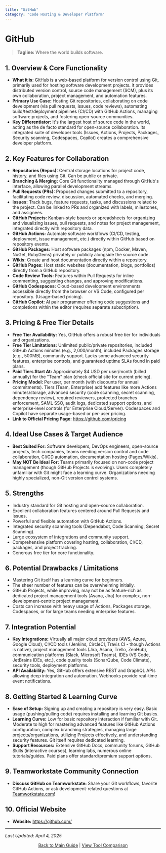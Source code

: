 ```yaml
---
title: "GitHub"
category: "Code Hosting & Developer Platform"
---
```


# GitHub

> **Tagline:** Where the world builds software.

## 1. Overview & Core Functionality

*   **What it is:** GitHub is a web-based platform for version control using Git, primarily used for hosting software development projects. It provides distributed version control, source code management (SCM), plus its own collaboration, project management, and automation features.
*   **Primary Use Case:** Hosting Git repositories, collaborating on code development (via pull requests, issues, code reviews), automating build/test/deployment pipelines (CI/CD) with GitHub Actions, managing software projects, and fostering open-source communities.
*   **Key Differentiator:** It's the largest host of source code in the world, acting as the de facto standard for open-source collaboration. Its integrated suite of developer tools (Issues, Actions, Projects, Packages, Security scanning, Codespaces, Copilot) creates a comprehensive developer platform.

## 2. Key Features for Collaboration

*   **Repositories (Repos):** Central storage locations for project code, history, and files using Git. Can be public or private.
*   **Branching & Merging:** Core Git functionality managed through GitHub's interface, allowing parallel development streams.
*   **Pull Requests (PRs):** Proposed changes submitted to a repository, facilitating code review, discussion, automated checks, and merging.
*   **Issues:** Track bugs, feature requests, tasks, and discussions related to the project. Can be linked to PRs and organized with labels, milestones, and assignees.
*   **GitHub Projects:** Kanban-style boards or spreadsheets for organizing and visualizing issues, pull requests, and notes for project management, integrated directly with repository data.
*   **GitHub Actions:** Automate software workflows (CI/CD, testing, deployment, issue management, etc.) directly within GitHub based on repository events.
*   **GitHub Packages:** Host software packages (npm, Docker, Maven, NuGet, RubyGems) privately or publicly alongside the source code.
*   **Wikis:** Create and host documentation directly within a repository.
*   **GitHub Pages:** Host static websites (documentation, blogs, portfolios) directly from a GitHub repository.
*   **Code Review Tools:** Features within Pull Requests for inline commenting, suggesting changes, and approving modifications.
*   **GitHub Codespaces:** Cloud-based development environments accessible directly from the browser or VS Code, configured per repository. (Usage-based pricing).
*   **GitHub Copilot:** AI pair programmer offering code suggestions and completions within the editor (requires separate subscription).

## 3. Pricing & Free Tier Details

*   **Free Tier Availability:** Yes, GitHub offers a robust free tier for individuals and organizations.
*   **Free Tier Limitations:** Unlimited public/private repositories, included GitHub Actions minutes (e.g., 2,000/month), included Packages storage (e.g., 500MB), community support. Lacks some advanced security features, enterprise controls, and guaranteed uptime SLAs found in paid plans.
*   **Paid Tiers Start At:** Approximately $4 USD per user/month (billed annually) for the "Team" plan (check official site for current pricing).
*   **Pricing Model:** Per user, per month (with discounts for annual commitments). Tiers (Team, Enterprise) add features like more Actions minutes/storage, advanced security (code scanning, secret scanning, dependency review), required reviewers, protected branches enforcement, SAML SSO, audit logs, dedicated support options, and enterprise-level controls (for Enterprise Cloud/Server). Codespaces and Copilot have separate usage-based or per-user pricing.
*   **Link to Official Pricing Page:** https://github.com/pricing

## 4. Ideal Use Cases & Target Audience

*   **Best Suited For:** Software developers, DevOps engineers, open-source projects, tech companies, teams needing version control and code collaboration, CI/CD automation, documentation hosting (Pages/Wikis).
*   **May NOT Be Ideal For:** Teams primarily focused on non-code project management (though GitHub Projects is evolving). Users completely unfamiliar with Git might face a learning curve. Organizations needing highly specialized, non-Git version control systems.

## 5. Strengths

*   Industry standard for Git hosting and open-source collaboration.
*   Excellent collaboration features centered around Pull Requests and Issues.
*   Powerful and flexible automation with GitHub Actions.
*   Integrated security scanning tools (Dependabot, Code Scanning, Secret Scanning).
*   Large ecosystem of integrations and community support.
*   Comprehensive platform covering hosting, collaboration, CI/CD, packages, and project tracking.
*   Generous free tier for core functionality.

## 6. Potential Drawbacks / Limitations

*   Mastering Git itself has a learning curve for beginners.
*   The sheer number of features can be overwhelming initially.
*   GitHub Projects, while improving, may not be as feature-rich as dedicated project management tools (Asana, Jira) for complex, non-development-centric project management.
*   Costs can increase with heavy usage of Actions, Packages storage, Codespaces, or for large teams needing enterprise features.

## 7. Integration Potential

*   **Key Integrations:** Virtually all major cloud providers (AWS, Azure, Google Cloud), CI/CD tools (Jenkins, CircleCI, Travis CI - though Actions is native), project management tools (Jira, Asana, Trello, ZenHub), communication platforms (Slack, Microsoft Teams), IDEs (VS Code, JetBrains IDEs, etc.), code quality tools (SonarQube, Code Climate), security tools, deployment platforms.
*   **API Availability:** Yes, GitHub offers extensive REST and GraphQL APIs allowing deep integration and automation. Webhooks provide real-time event notifications.

## 8. Getting Started & Learning Curve

*   **Ease of Setup:** Signing up and creating a repository is very easy. Basic usage (pushing/pulling code) requires installing and learning Git basics.
*   **Learning Curve:** Low for basic repository interaction if familiar with Git. Moderate to high for mastering advanced features like GitHub Actions configuration, complex branching strategies, managing large projects/organizations, utilizing Projects effectively, and understanding security features. Git itself requires dedicated learning.
*   **Support Resources:** Extensive GitHub Docs, community forums, GitHub Skills (interactive courses), learning labs, numerous online tutorials/guides. Paid plans offer standard/premium support options.

## 9. Teamworkstate Community Connection

*   **Discuss GitHub on Teamworkstate:** Share your Git workflows, favorite GitHub Actions, or ask development-related questions at [Teamworkstate.com](https://teamworkstate.com/)!

## 10. Official Website

*   **Website:** https://github.com/

---

*Last Updated: April 4, 2025*

<p align="center"><a href="../README.md">Back to Main Guide</a> | <a href="../comparison-tables/tool-comparison.md">View Tool Comparison</a></p>
